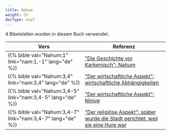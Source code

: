 ```yaml
---
title: Nahum
weight: 33
docType: expl
---
```


4 Bibelstellen wurden in diesem Buch verwendet.

| Vers | Referenz |
|-------|-----------|
| {{% bible val="Nahum:1" link="nam:1,-1" lang="de" %}} | ["Die Geschichte vor Karkemisch": Nahum](../exampleSite/content/expl/../expl/content/bowls/armageddon-and-the-battle-of-karkemish#dd2e) |
| {{% bible val="Nahum:3,4" link="nam:3,4" lang="de" %}} | ["Der wirtschaftliche Aspekt": wirtschaftliche Abhängigkeiten](../exampleSite/content/expl/../expl/content/harlot/who-is-the-harlot-babylon-part-2#f24d) |
| {{% bible val="Nahum:3,4-5" link="nam:3,4-5" lang="de" %}} | ["Der wirtschaftliche Aspekt": Ninive](../exampleSite/content/expl/../expl/content/harlot/who-is-the-harlot-babylon-part-2#f24d) |
| {{% bible val="Nahum:3,4-7" link="nam:3,4-7" lang="de" %}} | ["Der religiöse Aspekt": später wurde die Stadt gerichtet, weil sie eine Hure war](../exampleSite/content/expl/../expl/content/harlot/who-is-the-harlot-babylon-part-2#e96e) |
